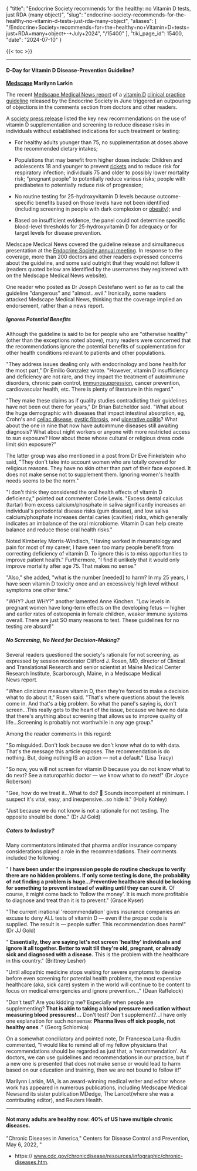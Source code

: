 {
  "title": "Endocrine Society recommends for the healthy: no Vitamin D tests, just RDA (many object)",
  "slug": "endocrine-society-recommends-for-the-healthy-no-vitamin-d-tests-just-rda-many-object",
  "aliases": [
    "/Endocrine+Society+recommends+for+the+healthy+no+Vitamin+D+tests+just+RDA+many+object+-+July+2024",
    "/15400"
  ],
  "tiki_page_id": 15400,
  "date": "2024-07-10"
}

{{< toc >}}

---

#### D-Day for Vitamin D Disease-Prevention Guideline?

 **[Medscape](https://www.medscape.com/viewarticle/d-day-vitamin-d-disease-prevention-guideline-2024a1000cp2) Marilynn Larkin** 

The recent [Medscape Medical News report](https://www.medscape.com/viewarticle/dont-screen-vitamin-d-new-endo-society-guideline-2024a1000aez) of a [vitamin D](https://reference.medscape.com/drug/drisdol-calciferol-vitamind-344417) [clinical practice guideline](https://doi.org/10.1210/clinem/dgae290) released by the Endocrine Society in June triggered an outpouring of objections in the comments section from doctors and other readers.

A [society press release](https://www.endocrine.org/news-and-advocacy/news-room/2024/endocrine-society-recommends-healthy-adults-take-the-recommended-daily-allowance-of-vitamin-d) listed the key new recommendations on the use of vitamin D supplementation and screening to reduce disease risks in individuals without established indications for such treatment or testing:

* For healthy adults younger than 75, no supplementation at doses above the recommended dietary intakes;

* Populations that may benefit from higher doses include: Children and adolescents 18 and younger to prevent [rickets](https://emedicine.medscape.com/article/985510-overview) and to reduce risk for respiratory infection; individuals 75 and older to possibly lower mortality risk; "pregnant people" to potentially reduce various risks; people with prediabetes to potentially reduce risk of progression;

* No routine testing for 25-hydroxyvitamin D levels because outcome-specific benefits based on those levels have not been identified (including screening in people with dark complexion or [obesity](https://emedicine.medscape.com/article/123702-overview)); and

* Based on insufficient evidence, the panel could not determine specific blood-level thresholds for 25-hydroxyvitamin D for adequacy or for target levels for disease prevention.

Medscape Medical News covered the guideline release and simultaneous presentation at the [Endocrine Society annual meeting](https://www.medscape.com/viewcollection/37492). In response to the coverage, more than 200 doctors and other readers expressed concerns about the guideline, and some said outright that they would not follow it (readers quoted below are identified by the usernames they registered with on the Medscape Medical News website).

One reader who posted as Dr Joseph Destefano went so far as to call the guideline "dangerous" and "almost…evil." Ironically, some readers attacked Medscape Medical News, thinking that the coverage implied an endorsement, rather than a news report.

##### Ignores Potential Benefits

Although the guideline is said to be for people who are "otherwise healthy" (other than the exceptions noted above), many readers were concerned that the recommendations ignore the potential benefits of supplementation for other health conditions relevant to patients and other populations.

"They address issues dealing only with endocrinology and bone health for the most part," Dr Emilio Gonzalez wrote. "However, vitamin D insufficiency and deficiency are not rare, and they impact the treatment of autoimmune disorders, chronic pain control, [immunosuppression](https://emedicine.medscape.com/article/432316-overview), cancer prevention, cardiovascular health, etc. There is plenty of literature in this regard."

"They make these claims as if quality studies contradicting their guidelines have not been out there for years," Dr Brian Batcheldor said. "What about the huge demographic with diseases that impact intestinal absorption, eg, Crohn's and [celiac disease](https://emedicine.medscape.com/article/171805-overview), [cystic fibrosis](https://emedicine.medscape.com/article/1001602-overview), and [ulcerative colitis](https://emedicine.medscape.com/article/183084-overview)? What about the one in nine that now have autoimmune diseases still awaiting diagnosis? What about night workers or anyone with more restricted access to sun exposure? How about those whose cultural or religious dress code limit skin exposure?"

The latter group was also mentioned in a post from Dr Eve Finkelstein who said, "They don't take into account women who are totally covered for religious reasons. They have no skin other than part of their face exposed. It does not make sense not to supplement them. Ignoring women's health needs seems to be the norm."

"I don't think they considered the oral health effects of vitamin D deficiency," pointed out commenter Corie Lewis. "Excess dental calculus (tartar) from excess calcium/phosphate in saliva significantly increases an individual's periodontal disease risks (gum disease), and low saliva calcium/phosphate increases dental caries (cavities) risks, which generally indicates an imbalance of the oral microbiome. Vitamin D can help create balance and reduce those oral health risks."

Noted Kimberley Morris-Windisch, "Having worked in rheumatology and pain for most of my career, I have seen too many people benefit from correcting deficiency of vitamin D. To ignore this is to miss opportunities to improve patient health." Furthermore, "I find it unlikely that it would only improve mortality after age 75. That makes no sense."

"Also," she added, "what is the number <span>[needed]</span> to harm? In my 25 years, I have seen vitamin D toxicity once and an excessively high level without symptoms one other time."

"WHY? Just WHY?" another lamented Anne Kinchen. "Low levels in pregnant women have long-term effects on the developing fetus — higher and earlier rates of osteopenia in female children, weaker immune systems overall. There are just SO many reasons to test. These guidelines for no testing are absurd!"

##### No Screening, No Need for Decision-Making?

Several readers questioned the society's rationale for not screening, as expressed by session moderator Clifford J. Rosen, MD, director of Clinical and Translational Research and senior scientist at Maine Medical Center Research Institute, Scarborough, Maine, in a Medscape Medical News report.

"When clinicians measure vitamin D, then they're forced to make a decision what to do about it," Rosen said. "That's where questions about the levels come in. And that's a big problem. So what the panel's saying is, don't screen…This really gets to the heart of the issue, because we have no data that there's anything about screening that allows us to improve quality of life…Screening is probably not worthwhile in any age group."

Among the reader comments in this regard:

"So misguided. Don't look because we don't know what do to with data. That's the message this article exposes. The recommendation is do nothing. But, doing nothing IS an action — not a default." (Lisa Tracy)

"So now, you will not screen for vitamin D because you do not know what to do next? See a naturopathic doctor — we know what to do next!" (Dr Joyce Roberson)

"Gee, how do we treat it…What to do? 🤔 Sounds incompetent at minimum. I suspect it's vital, easy, and inexpensive…so hide it." (Holly Kohley)

"Just because we do not know is not a rationale for not testing. The opposite should be done." (Dr JJ Gold)

##### Caters to Industry?

Many commentators intimated that pharma and/or insurance company considerations played a role in the recommendations. Their comments included the following:

" **I have been under the impression people do routine checkups to verify there are no hidden problems. If only some testing is done, the probability of not finding a problem is huge…Preventive healthcare should be looking for something to prevent instead of waiting until they can cure it.**  Of course, it might come back to 'follow the money'. It is much more profitable to diagnose and treat than it is to prevent." (Grace Kyser)

"The current irrational 'recommendation' gives insurance companies an excuse to deny ALL tests of vitamin D — even if the proper code is supplied. The result is — people suffer. This recommendation does harm!" (Dr JJ Gold)

" **Essentially, they are saying let's not screen 'healthy' individuals and ignore it all together. Better to wait till they're old, pregnant, or already sick and diagnosed with a disease.**  This is the problem with the healthcare in this country." (Brittney Lesher)

"Until allopathic medicine stops waiting for severe symptoms to develop before even screening for potential health problems, the most expensive healthcare (aka, sick care) system in the world will continue to be content to focus on medical emergencies and ignore prevention…" (Dean Raffelock)

"Don't test? Are you kidding me? Especially when people are supplementing?  **That is akin to taking a blood pressure medication without measuring blood pressures!…** Don't test? Don't supplement?…I have only one explanation for such nonsense: **Pharma lives off sick people, not healthy ones** ." (Georg Schlomka)

On a somewhat conciliatory and pointed note, Dr Francesca Luna-Rudin commented, "I would like to remind all of my fellow physicians that recommendations should be regarded as just that, a 'recommendation'. As doctors, we can use guidelines and recommendations in our practice, but if a new one is presented that does not make sense or would lead to harm based on our education and training, then we are not bound to follow it!"

Marilynn Larkin, MA, is an award-winning medical writer and editor whose work has appeared in numerous publications, including Medscape Medical Newsand its sister publication MDedge, The Lancet(where she was a contributing editor), and Reuters Health.

---

#### Not many adults are healthy now: 40% of US have multiple chronic diseases.

"Chronic Diseases in America," Centers for Disease Control and Prevention, May 6, 2022, "

* https:// www.cdc.gov/chronicdisease/resources/infographic/chronic-diseases.htm.

<!-- ~tc~ (alias(Endocrine recommends no Vitamin D tests and just RDA if healthy (many object) - July 2024)) ~/tc~ -->